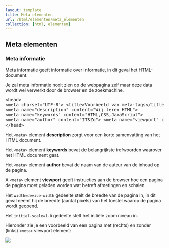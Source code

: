```yaml
---
layout: template
title: Meta elementen
url: /html/elementen/meta_elementen
collection: [html, elementen]
---
```


## Meta elementen

### Meta informatie
<div class="highlight">
Meta informatie geeft informatie over informatie, in dit geval het HTML-document.

Je zal meta informatie nooit zien op de webpagina zelf maar deze data wordt wel verwerkt door de browser en de zoekmachine.
</div>


<pre>
&lt;head&gt;
&lt;meta charset=&quot;UTF-8&quot;&gt; &lt;title&gt;Voorbeeld van meta-tags&lt;/title&gt;
&lt;meta name=&quot;description&quot; content=&quot;Wij leren HTML&quot;&gt;
&lt;meta name=&quot;keywords&quot; content=&quot;HTML,CSS,JavaScript&quot;&gt;
&lt;meta name=&quot;author&quot; content=&quot;IT&amp;Zo&quot;&gt; &lt;meta name=&quot;viewport&quot; content=&quot;width=device-width, initial-scale=1.0&quot;&gt; 
&lt;/head&gt;
</pre>

Het <code>&lt;meta&gt;</code> element <strong>description</strong> zorgt voor een korte samenvatting van het HTML document.

Het <code>&lt;meta&gt;</code> element <strong>keywords</strong> bevat de belangrijkste trefwoorden waarover het HTML document gaat.

Het <code>&lt;meta&gt;</code> element <strong>author</strong> bevat de naam van de auteur van de inhoud op de pagina.

A <code>&lt;meta&gt;</code> element <strong>viewport</strong> geeft instructies aan de browser hoe een pagina de pagina moet geladen worden wat betreft afmetingen en schalen.

Het <code>width=device-width</code> gedeelte stelt de breedte van de pagina in, in dit geval neemt hij de breedte (aantal pixels) van het toestel waarop de pagina wordt geopend.

Het <code>initial-scale=1.0</code> gedeelte stelt het initiële zoom niveau in.

Hieronder zie je een voorbeeld van een pagina met (rechts) en zonder (links) <code>&lt;meta&gt;</code> viewport element:

<img src="{{ '/html/elementen/images/viewport.png' | relative_url}}" />

